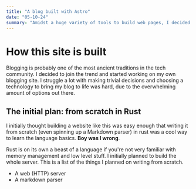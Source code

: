 ```yaml
---
title: "A blog built with Astro"
date: "05-10-24"
summary: "Amidst a huge variety of tools to build web pages, I decided to use Astro to build this blog."
---
```


# How this site is built
Blogging is probably one of the most ancient traditions in the tech community. I decided to join the trend and started working on my own blogging site. I struggle a lot with making trivial decisions and choosing a technology to bring my blog to life was hard, due to the overwhelming amount of options out there.


## The initial plan: from scratch in Rust
I initially thought building a website like this was easy enough that writing it from scratch (even spinning up a Markdown parser) in rust was a cool way to learn the language basics. **Boy was I wrong**.

Rust is on its own a beast of a language if you're not very familiar with memory management and low level stuff. I initially planned to build the whole server. This is a list of the things I planned on writing from scratch.

- A web (HTTP) server
- A markdown parser

